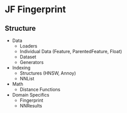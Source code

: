 # JF Fingerprint

## Structure

- Data
  - Loaders
  - Individual Data (Feature, ParentedFeature, Float)
  - Dataset
  - Generators
- Indexing
  - Structures (HNSW, Annoy)
  - NNList
- Math
  - Distance Functions
- Domain Specifics
  - Fingerprint
  - NNResults
